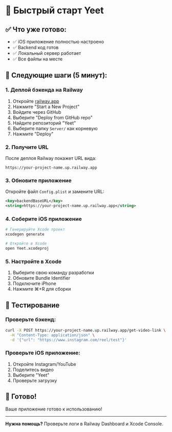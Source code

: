 # 🚀 Быстрый старт Yeet

## ✅ Что уже готово:
- ✅ iOS приложение полностью настроено
- ✅ Backend код готов
- ✅ Локальный сервер работает
- ✅ Все файлы на месте

## 🎯 Следующие шаги (5 минут):

### 1. Деплой бэкенда на Railway
1. Откройте [railway.app](https://railway.app)
2. Нажмите "Start a New Project"
3. Войдите через GitHub
4. Выберите "Deploy from GitHub repo"
5. Найдите репозиторий "Yeet"
6. Выберите папку `Server/` как корневую
7. Нажмите "Deploy"

### 2. Получите URL
После деплоя Railway покажет URL вида:
```
https://your-project-name.up.railway.app
```

### 3. Обновите приложение
Откройте файл `Config.plist` и замените URL:
```xml
<key>backendBaseURL</key>
<string>https://your-project-name.up.railway.app</string>
```

### 4. Соберите iOS приложение
```bash
# Генерируйте Xcode проект
xcodegen generate

# Откройте в Xcode
open Yeet.xcodeproj
```

### 5. Настройте в Xcode
1. Выберите свою команду разработки
2. Обновите Bundle Identifier
3. Подключите iPhone
4. Нажмите ⌘+R для сборки

## 🧪 Тестирование

### Проверьте бэкенд:
```bash
curl -X POST https://your-project-name.up.railway.app/get-video-link \
  -H "Content-Type: application/json" \
  -d '{"url": "https://www.instagram.com/reel/test"}'
```

### Проверьте iOS приложение:
1. Откройте Instagram/YouTube
2. Поделитесь видео
3. Выберите "Yeet"
4. Проверьте загрузку

## 🎉 Готово!

Ваше приложение готово к использованию!

---
**Нужна помощь?** Проверьте логи в Railway Dashboard и Xcode Console.
